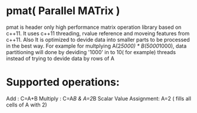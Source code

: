 pmat( Parallel MATrix )
====

pmat is header only high performance matrix operation library based on c++11.
It uses c++11 threading, rvalue reference and moveing features from c++11. Also It is optimized to devide data
into smaller parts to be processed in the best way. For example for multplying A(2*5000) * B(5000*1000), data
partitioning will done by deviding '1000' in to 10( for example) threads instead of trying to devide data 
by rows of A 

Supported operations:
=====================
Add : C=A+B
Multiply : C=A*B   &  A=2*B
Scalar Value Assignment: A=2 ( fills all cells of A with 2)
